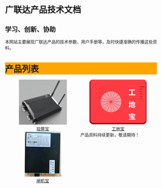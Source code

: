 # 广联达产品技术文档
## 学习、创新、协助

本网站主要展现广联达产品的技术参数、用户手册等，及时快捷准确的传播这些资料。

<div id="header" style="background-color:#FFA500;">
<h1 style="margin-bottom:0;">产品列表</h1></div>
<br>
<div id="menu" style="width:250px;float:left;">
    <center>
        <img src=img/投屏宝.png alt="some_text"><br>
        <a href="投屏宝/投屏宝规格说明书"> 投屏宝</a>
    </center>
</div>
<div id="menu" style="width:250px;float:left;">
    <center>
        <img src=img/工地宝.png alt="some_text"><br>
        <a href="工地宝/工地宝用户手册"> 工地宝</a>
    </center>
</div>
<div id="menu" style="width:250px;float:left;">
    <center>
        <img src=img/闸机宝.png alt="some_text"><br>
        <a href="闸机宝/闸机宝用户手册"> 闸机宝</a>
    </center>
</div>
</div>

<br/>

产品资料持续更新，敬请期待！
